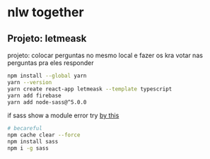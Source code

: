 # nlw together
## Projeto: letmeask
projeto: colocar perguntas no mesmo local e fazer os kra votar nas perguntas pra eles responder

```bash
npm install --global yarn
yarn --version
yarn create react-app letmeask --template typescript
yarn add firebase
yarn add node-sass@^5.0.0
```
if sass show a module error try [by this](https://exerror.com/cannot-find-module-sass-in-reactjs/#:~:text=To%20Solve%20Cannot%20find%20module%20'sass'%20in%20reactjs%20Error%20You,your%20error%20must%20be%20solved.)
```bash
# becareful
npm cache clear --force
npm install sass
npm i -g sass
```